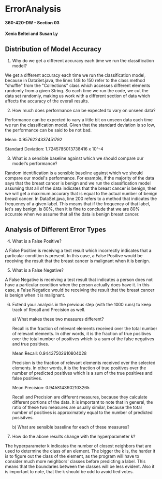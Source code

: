 ErrorAnalysis
=============

#### 360-420-DW - Section 03

#### Xenia Beltei and Susan Ly


Distribution of Model Accuracy
------------------------------

1. Why do we get a different accuracy each time we run the classification model?

We get a different accuracy each time we run the classification model, because in DataSet.java, the lines 148 to 150 
refer to the class method "shuffle" from the "Collections" class which accesses different elements randomly from a 
given String. So each time we run the code, we cut the data set randomly, making us work with a different section of 
data which affects the accuracy of the overall results. 

2. How much does performance can be expected to vary on unseen data?

Performance can be expected to vary a little bit on unseen data each time we run the classification model.
Given that the standard deviation is so low, the performance can be said to be not bad.

Mean: 0.9576224337451792

Standard Deviation: 1.7245785013738416 x 10^-4

3. What is a sensible baseline against which we should compare our model's performance?

Random identification is a sensible baseline against which we should compare our model's performance.
For example, if the majority of the data says that the breast cancer is benign and we run the classification model
assuming that all of the data indicates that the breast cancer is benign, then we will get a maximum accurary that 
is equal to the actual number of benign breast cancer. In DataSet.java, line 200 refers to a method that indicates
the frequency of a given label. This means that if the frequency of that label, let's say benign, is 80%, then it 
is fine to conclude that we are 80% accurate when we assume that all the data is benign breast cancer.

Analysis of Different Error Types
---------------------------------

4. What is a False Positive?

A False Positive is receivng a test result which incorrectly indicates that a particular condition is present.
In this case, a False Positive would be receiving the result that the breast cancer is malignant when it is benign.

5. What is a False Negative?

A False Negative is receiving a test result that indicates a person does not have a particular condition when 
the person actually does have it. In this case, a False Negatice would be receiving the result that the breast cancer 
is benign when it is malignant.

6. Extend your analysis in the previous step (with the 1000 runs) to keep track of Recall and Precision as well.

	a) What makes these two measures different?

	Recall is the fraction of relevant elements received over the total number of 
	relevant elements. In other words, it is the fraction of true positives over the total 
	number of positives which is a sum of the false negatives and true positives. 

	Mean Recall: 0.94437502610804028

	Precision is the fraction of relevant elements received over the selected elements. 
	In other words, it is the fraction of true positives over the number of predicted positives
	which is a sum of the true positives and false positives.

	Mean Precision: 0.9458143902103265
	
	Recall and Precision are different measures, because they calculate different portions of the data.
	It is important to note that in general, the ratio of these two measures are usually similar, because
	the total number of positives is approximately equal to the number of predicted posisitves.
	
	b) What are sensible baseline for each of these measures?

		

7. How do the above results change with the hyperparameter k?

The hyperparameter k indicates the number of closest neighbors that are used to determine the class of an element. 
The bigger the k is, the harder it is to figure out the class of the element, as the program will have to consider 
much more neighbors' classes before predicting a label. This means that the boundaries between the classes will be 
less evident.
Also it is important to note, that the k should be odd to avoid tied votes.
	
